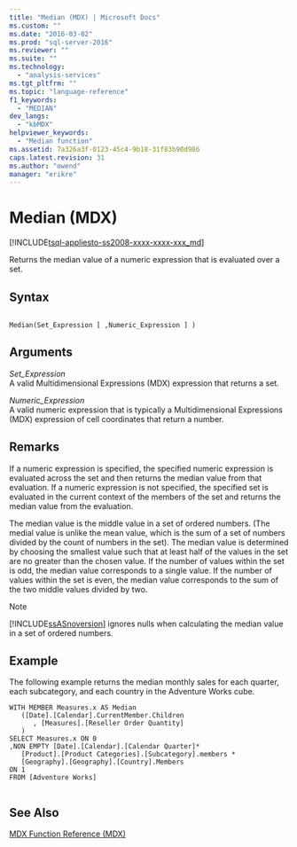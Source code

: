 ```yaml
---
title: "Median (MDX) | Microsoft Docs"
ms.custom: ""
ms.date: "2016-03-02"
ms.prod: "sql-server-2016"
ms.reviewer: ""
ms.suite: ""
ms.technology: 
  - "analysis-services"
ms.tgt_pltfrm: ""
ms.topic: "language-reference"
f1_keywords: 
  - "MEDIAN"
dev_langs: 
  - "kbMDX"
helpviewer_keywords: 
  - "Median function"
ms.assetid: 7a326a3f-0123-45c4-9b18-31f83b90d986
caps.latest.revision: 31
ms.author: "owend"
manager: "erikre"
---
```

# Median (MDX)
[!INCLUDE[tsql-appliesto-ss2008-xxxx-xxxx-xxx_md](../a9retired/includes/tsql-appliesto-ss2008-xxxx-xxxx-xxx-md.md)]

  Returns the median value of a numeric expression that is evaluated over a set.  
  
## Syntax  
  
```  
  
Median(Set_Expression [ ,Numeric_Expression ] )  
```  
  
## Arguments  
 *Set_Expression*  
 A valid Multidimensional Expressions (MDX) expression that returns a set.  
  
 *Numeric_Expression*  
 A valid numeric expression that is typically a Multidimensional Expressions (MDX) expression of cell coordinates that return a number.  
  
## Remarks  
 If a numeric expression is specified, the specified numeric expression is evaluated across the set and then returns the median value from that evaluation. If a numeric expression is not specified, the specified set is evaluated in the current context of the members of the set and returns the median value from the evaluation.  
  
 The median value is the middle value in a set of ordered numbers. (The medial value is unlike the mean value, which is the sum of a set of numbers divided by the count of numbers in the set). The median value is determined by choosing the smallest value such that at least half of the values in the set are no greater than the chosen value. If the number of values within the set is odd, the median value corresponds to a single value. If the number of values within the set is even, the median value corresponds to the sum of the two middle values divided by two.  
  
> [!NOTE]  
>  [!INCLUDE[ssASnoversion](../a9notintoc/includes/ssasnoversion-md.md)] ignores nulls when calculating the median value in a set of ordered numbers.  
  
## Example  
 The following example returns the median monthly sales for each quarter, each subcategory, and each country in the Adventure Works cube.  
  
```  
WITH MEMBER Measures.x AS Median   
   ([Date].[Calendar].CurrentMember.Children  
      , [Measures].[Reseller Order Quantity]  
   )  
SELECT Measures.x ON 0  
,NON EMPTY [Date].[Calendar].[Calendar Quarter]*   
   [Product].[Product Categories].[Subcategory].members *  
   [Geography].[Geography].[Country].Members  
ON 1  
FROM [Adventure Works]  
  
```  
  
## See Also  
 [MDX Function Reference &#40;MDX&#41;](../mdx/mdx-function-reference-mdx.md)  
  
  